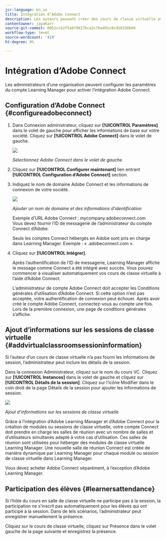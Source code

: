 ```yaml
---
jcr-language: en_us
title: Intégration d’Adobe Connect
description: Les auteurs peuvent créer des cours de classe virtuelle avec Adobe Connect pendant le processus de création de cours. Pour activer Adobe Connect pour votre compte Learning Manager, vous devez contacter l’administrateur de votre organisation.
contentowner: jayakarr
source-git-commit: 0052ccb2f5a8f9617bca2c7bad91c0cd18338b66
workflow-type: tm+mt
source-wordcount: '419'
ht-degree: 0%

---
```




# Intégration d’Adobe Connect

Les administrateurs d’une organisation peuvent configurer les paramètres du compte Learning Manager pour activer l’intégration Adobe Connect.

## Configuration d’Adobe Connect {#configureadobeconnect}

1. Dans Connexion administrateur, cliquez sur **[!UICONTROL Paramètres]** dans le volet de gauche pour afficher les informations de base sur votre société. Cliquez sur **[!UICONTROL Adobe Connect]** dans le volet de gauche.

   ![](assets/left-pane.png)

   *Sélectionnez Adobe Connect dans le volet de gauche.*

1. Cliquez sur **[!UICONTROL Configurer maintenant]** lien entrant **[!UICONTROL Configuration d’Adobe Connect]** section.

   <!--![](assets/configure-now-connect.png)-->

1. Indiquez le nom de domaine Adobe Connect et les informations de connexion de votre société.

   ![](assets/adobeconnect-config.png)

   *Ajouter un nom de domaine et des informations d’identification*

   Exemple d’URL Adobe Connect : mycompany.adobeconnect.com\
   Vous devez fournir l’ID de messagerie de l’administrateur du compte Connect d’Adobe.

   Seuls les comptes Connect hébergés en Adobe sont pris en charge dans Learning Manager. Exemple : « .adobeconnect.com ».

1. Cliquez sur **[!UICONTROL Intégrer].**

   Après l’authentification de l’ID de messagerie, Learning Manager affiche le message comme Connect a été intégré avec succès. Vous pouvez commencer à visualiser automatiquement vos cours de classe virtuelle à l’aide d’Adobe Connect.

   L’administrateur de compte Adobe Connect doit accepter les Conditions générales d’utilisation d’Adobe Connect. Si cette option n’est pas acceptée, votre authentification de connexion peut échouer. Après avoir créé le compte Adobe Connect, connectez-vous au compte une fois. Lors de la première connexion, une page de conditions générales s’affiche.

   <!--![](assets/mail-confirmation.png)-->

## Ajout d’informations sur les sessions de classe virtuelle {#addvirtualclassroomsessioninformation}

Si l’auteur d’un cours de classe virtuelle n’a pas fourni les informations de session, l’administrateur peut inclure les détails de la session.

Dans la connexion Administrateur, cliquez sur le nom du cours VC. Cliquez sur **[!UICONTROL Instances]** dans le volet de gauche et cliquez sur **[!UICONTROL Détails de la session]**.  Cliquez sur l’icône Modifier dans le coin droit de la page Détails de la session pour ajouter les informations de session.

![](assets/session-creation-admin.png)

*Ajout d’informations sur les sessions de classe virtuelle*

Grâce à l’intégration d’Adobe Learning Manager et d’Adobe Connect pour la création de modules ou sessions de classe virtuelle, votre compte Connect doit prendre en charge les salles de réunion avec un nombre de salles et d’utilisateurs simultanés adapté à votre cas d’utilisation. Ces salles de réunion sont utilisées pour héberger des modules de classe virtuelle Learning Manager. Une nouvelle salle de réunion Connect est créée de manière dynamique par Learning Manager pour chaque module ou session de classe virtuelle dans Learning Manager.

Vous devez acheter Adobe Connect séparément, à l’exception d’Adobe Learning Manager.

## Participation des élèves {#learnersattendance}

Si l’hôte du cours en salle de classe virtuelle ne participe pas à la session, la participation ne s’inscrit pas automatiquement pour les élèves qui ont participé à la session. Dans de tels scénarios, l’administrateur peut enregistrer manuellement la présence.

Cliquez sur le cours de classe virtuelle, cliquez sur Présence dans le volet gauche de la page suivante et enregistrez la présence.
